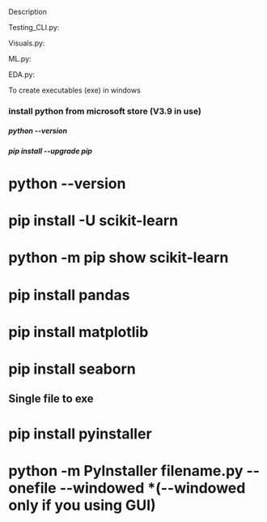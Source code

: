 Description



Testing_CLI.py:

Visuals.py:

ML.py:

EDA.py:


To create executables (exe) in windows
### install python from microsoft store (V3.9 in use)
##### python --version
##### pip install --upgrade pip
# python --version
# pip install -U scikit-learn
# python -m pip show scikit-learn
# pip install pandas
# pip install matplotlib
# pip install seaborn 

## Single file to exe
# pip install pyinstaller
# python -m PyInstaller filename.py --onefile --windowed *(--windowed only if you using GUI)

